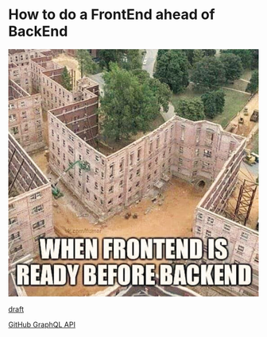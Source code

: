 # How to do a FrontEnd ahead of BackEnd

![Funny picture "When frontend is ready before backend"](./docs/funny-pic.jpg)

[draft](https://docs.google.com/document/d/1V9X_ti29q5a_YaC0WnQourGNt2nXsIqijOGyzXWk8kY/edit#heading=h.i07jo4y412ce)

[GitHub GraphQL API](https://studio.apollographql.com/public/github/home?variant=current)
